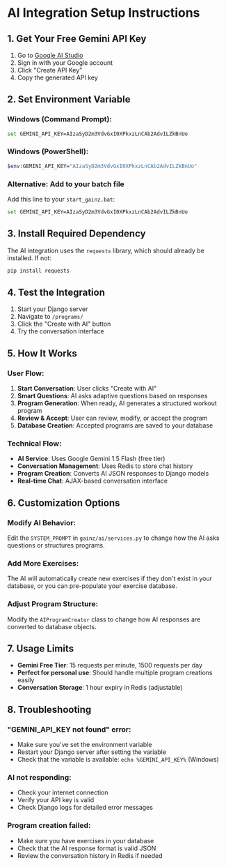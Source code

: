 # AI Integration Setup Instructions

## 1. Get Your Free Gemini API Key

1. Go to [Google AI Studio](https://aistudio.google.com/app/apikey)
2. Sign in with your Google account
3. Click "Create API Key"
4. Copy the generated API key

## 2. Set Environment Variable

### Windows (Command Prompt):
```bash
set GEMINI_API_KEY=AIzaSyD2m3VdvGxI0XPkxzLnCAb2AdvILZkBnUo
```

### Windows (PowerShell):
```bash
$env:GEMINI_API_KEY="AIzaSyD2m3VdvGxI0XPkxzLnCAb2AdvILZkBnUo"
```

### Alternative: Add to your batch file
Add this line to your `start_gainz.bat`:
```bash
set GEMINI_API_KEY=AIzaSyD2m3VdvGxI0XPkxzLnCAb2AdvILZkBnUo
```

## 3. Install Required Dependency

The AI integration uses the `requests` library, which should already be installed. If not:
```bash
pip install requests
```

## 4. Test the Integration

1. Start your Django server
2. Navigate to `/programs/`
3. Click the "Create with AI" button
4. Try the conversation interface

## 5. How It Works

### User Flow:
1. **Start Conversation**: User clicks "Create with AI"
2. **Smart Questions**: AI asks adaptive questions based on responses
3. **Program Generation**: When ready, AI generates a structured workout program
4. **Review & Accept**: User can review, modify, or accept the program
5. **Database Creation**: Accepted programs are saved to your database

### Technical Flow:
- **AI Service**: Uses Google Gemini 1.5 Flash (free tier)
- **Conversation Management**: Uses Redis to store chat history
- **Program Creation**: Converts AI JSON responses to Django models
- **Real-time Chat**: AJAX-based conversation interface

## 6. Customization Options

### Modify AI Behavior:
Edit the `SYSTEM_PROMPT` in `gainz/ai/services.py` to change how the AI asks questions or structures programs.

### Add More Exercises:
The AI will automatically create new exercises if they don't exist in your database, or you can pre-populate your exercise database.

### Adjust Program Structure:
Modify the `AIProgramCreator` class to change how AI responses are converted to database objects.

## 7. Usage Limits

- **Gemini Free Tier**: 15 requests per minute, 1500 requests per day
- **Perfect for personal use**: Should handle multiple program creations easily
- **Conversation Storage**: 1 hour expiry in Redis (adjustable)

## 8. Troubleshooting

### "GEMINI_API_KEY not found" error:
- Make sure you've set the environment variable
- Restart your Django server after setting the variable
- Check that the variable is available: `echo %GEMINI_API_KEY%` (Windows)

### AI not responding:
- Check your internet connection
- Verify your API key is valid
- Check Django logs for detailed error messages

### Program creation failed:
- Make sure you have exercises in your database
- Check that the AI response format is valid JSON
- Review the conversation history in Redis if needed